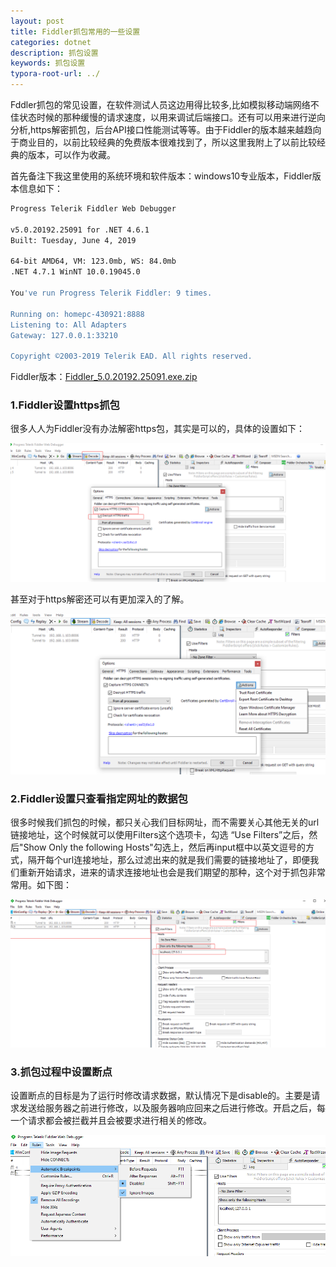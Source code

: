 ```yaml
---
layout: post
title: Fiddler抓包常用的一些设置
categories: dotnet
description: 抓包设置
keywords: 抓包设置
typora-root-url: ../
---
```


Fddler抓包的常见设置，在软件测试人员这边用得比较多,比如模拟移动端网络不佳状态时候的那种缓慢的请求速度，以用来调试后端接口。还有可以用来进行逆向分析,https解密抓包，后台API接口性能测试等等。由于Fiddler的版本越来越趋向于商业目的，以前比较经典的免费版本很难找到了，所以这里我附上了以前比较经典的版本，可以作为收藏。

首先备注下我这里使用的系统环境和软件版本：windows10专业版本，Fiddler版本信息如下：

````bash
Progress Telerik Fiddler Web Debugger

v5.0.20192.25091 for .NET 4.6.1
Built: Tuesday, June 4, 2019

64-bit AMD64, VM: 123.0mb, WS: 84.0mb
.NET 4.7.1 WinNT 10.0.19045.0

You've run Progress Telerik Fiddler: 9 times.

Running on: homepc-430921:8888
Listening to: All Adapters
Gateway: 127.0.0.1:33210

Copyright ©2003-2019 Telerik EAD. All rights reserved.
````

Fiddler版本：[Fiddler_5.0.20192.25091.exe.zip](https://cs-cn.top/assets/tools/Fiddler_5.0.20192.25091.exe.zip)

### 1.Fiddler设置https抓包

很多人人为Fiddler没有办法解密https包，其实是可以的，具体的设置如下：

![JR5hPaITQX](/images/posts/JR5hPaITQX.png)

甚至对于https解密还可以有更加深入的了解。

![Fiddler_6iH3TwCieu](/images/posts/Fiddler_6iH3TwCieu.png)





### 2.Fiddler设置只查看指定网址的数据包

很多时候我们抓包的时候，都只关心我们目标网址，而不需要关心其他无关的url链接地址，这个时候就可以使用Filters这个选项卡，勾选 “Use Filters”之后，然后"Show Only the following Hosts"勾选上，然后再input框中以英文逗号的方式，隔开每个url连接地址，那么过滤出来的就是我们需要的链接地址了，即便我们重新开始请求，进来的请求连接地址也会是我们期望的那种，这个对于抓包非常常用。如下图：

![k4m34hIrX4](/images/posts/k4m34hIrX4.png)

### 3.抓包过程中设置断点

设置断点的目标是为了运行时修改请求数据，默认情况下是disable的。主要是请求发送给服务器之前进行修改，以及服务器响应回来之后进行修改。开启之后，每一个请求都会被拦截并且会被要求进行相关的修改。

![Fiddler_zYn0RWIcHV](/images/posts/Fiddler_zYn0RWIcHV.png)

